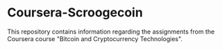 # Coursera-Scroogecoin
This repository contains information regarding the assignments from the Coursera course "Bitcoin and Cryptocurrency Technologies".
